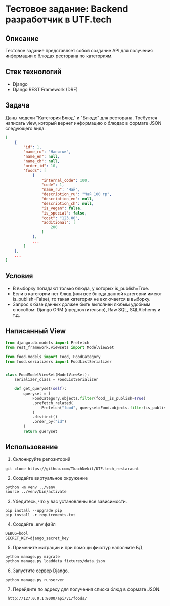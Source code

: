 # Тестовое задание: Backend разработчик в UTF.tech
## Описание
Тестовое задание представляет собой создание API для получения информации о блюдах ресторана по категориям.

##  Стек технологий
- Django
- Django REST Framework (DRF)
## Задача
Даны модели "Категория Блюд" и "Блюдо" для ресторана. Требуется написать view, который вернет информацию о блюдах в формате JSON следующего вида:
```json
[
    {
        "id": 1,
        "name_ru": "Напитки",
        "name_en": null,
        "name_ch": null,
        "order_id": 10,
        "foods": [
            {
                "internal_code": 100,
                "code": 1,
                "name_ru": "Чай",
                "description_ru": "Чай 100 гр",
                "description_en": null,
                "description_ch": null,
                "is_vegan": false,
                "is_special": false,
                "cost": "123.00",
                "additional": [
                    200
                ]
            },
            ...
        ]
    },
    ...
]
```
## Условия
- В выборку попадают только блюда, у которых is_publish=True.
- Если в категории нет блюд (или все блюда данной категории имеют is_publish=False), то такая категория не включается в выборку.
- Запрос к базе данных должен быть выполнен любым удобным способом: Django ORM (предпочтительно), Raw SQL, SQLAlchemy и т.д.

## Написанный View
```python
from django.db.models import Prefetch
from rest_framework.viewsets import ModelViewSet

from food.models import Food, FoodCategory
from food.serializers import FoodListSerializer


class FoodModelViewSet(ModelViewSet):
    serializer_class = FoodListSerializer

    def get_queryset(self):
        queryset = (
            FoodCategory.objects.filter(food__is_publish=True)
            .prefetch_related(
                Prefetch("food", queryset=Food.objects.filter(is_publish=True))
            )
            .distinct()
            .order_by("id")
        )
        return queryset
```

## Использование
1. Склонируйте репозиторий 
```text
git clone https://github.com/TkachNekit/UTF.tech_restaraunt
```

2. Создайте виртуальное окружение
```text
python -m venv ../venv
source ../venv/bin/activate
```

3. Убедитесь, что у вас установлены все зависимости.
```text
pip install --upgrade pip
pip install -r requirements.txt
```
4. Создайте .env файл
```text
DEBUG=bool
SECRET_KEY=django_secret_key
```

5. Примените миграции и при помощи фикстур наполните БД
```text
python manage.py migrate
python manage.py loaddata fixtures/data.json
```

6. Запустите сервер Django.
```text
python manage.py runserver 
```
7. Перейдите по адресу для получения списка блюд в формате JSON.
```text
 http://127.0.0.1:8000/api/v1/foods/
 ```
